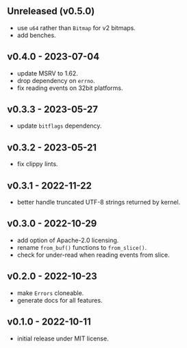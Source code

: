 <a name="unreleased"></a>
## Unreleased (v0.5.0)

 - use `u64` rather than `Bitmap` for v2 bitmaps.
 - add benches.

<a name="v0.4.0"></a>
## v0.4.0 - 2023-07-04

 - update MSRV to 1.62.
 - drop dependency on `errno`.
 - fix reading events on 32bit platforms.

<a name="v0.3.3"></a>
## v0.3.3 - 2023-05-27

 - update `bitflags` dependency.

<a name="v0.3.2"></a>
## v0.3.2 - 2023-05-21

 - fix clippy lints.

<a name="v0.3.1"></a>
## v0.3.1 - 2022-11-22

 - better handle truncated UTF-8 strings returned by kernel.

<a name="v0.3.0"></a>
## v0.3.0 - 2022-10-29

 - add option of Apache-2.0 licensing.
 - rename `from_buf()` functions to `from_slice()`.
 - check for under-read when reading events from slice.

<a name="v0.2.0"></a>
## v0.2.0 - 2022-10-23

 - make `Errors` cloneable.
 - generate docs for all features.

<a name="v0.1.0"></a>
## v0.1.0 - 2022-10-11

 - initial release under MIT license.
